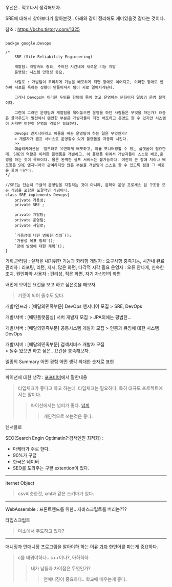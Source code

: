 우선은.. 적고나서 생각해보자.

SRE에 대해서 찾아보다가 알아본것.. 아래와 같이 정리해도 재미있을것 같다는 것이다.

참조 : https://bcho.tistory.com/1325

```

packge google.Devops

/*
    SRE (Site Reliability Engineering)

    개발팀: 개발속도 중요, 주어진 시간내에 새로운 기능 개발
    운영팀: 시스템 안정성 중요, 
    
    사일로 : 개발팀이 무리하게 기능을 배포하게 되면 장애로 이어지고, 이러한 장애로 인하여 서로를 욕하는 상황이 만들어져서 팀이 서로 멀어지게된다. 
    
    그래서 Devops는 이러한 두팀을 한팀에 묶어 놓고 운영하는 문화이자 일종의 운영 철학이다.

    그런데 그러면 운영팀과 개발팀을 묶어놓으면 운영을 하던 사람들은 무엇을 하는가? 요즘은 클라우드가 발전해서 왠만한 부분은 개발자들이 직접 배포하고 운영도 할 수 있지만 시스템이 커지면 여전히 운영의 역할은 필요하다. 
    
    Devops 엔지니어라고 이름을 바꾼 운영팀이 하는 일은 무엇인가?
    > 개발자가 셀프 서비스로 운영할수 있게 플랫폼을 자동화 시킨다.
    >>
    애플리케이션을  빌드하고 유연하게 배포하고, 이를 모니터링할 수 있는 플랫폼이 필요한데, SRE의 역할은 이러한 플랫폼을 개발하고, 이 플랫폼 위에서 개발자들이 스스로 배포,운영을 하는 것이 목표이다. 물론 완벽한 셀프 서비스는 불가능하다. 여전히 큰 장애 처리나 배포등은 SRE 엔지니어가 관여하지만 많은 부분을 개발팀이 스스로 할 수 있도록 점점 그 비중을 줄여 나간다.    
*/

//SRE는 단순히 구글의 운영팀을 지칭하는 것이 아니라, 문화와 운영 프로세스 팀 구조등 모든 개념을 포함한 포괄적인 개념이다. 
class SRE implements Devops{
    private 가용성; 
    private SRE ;

    private 개발팀;
    private 운영팀;
    private 사일로;

    `가용성에 대한 명확한 정의`();
    `가용성 목표 정의`();
    `장애 발생에 대한 계획`();
}

```

기획,관리팀 : 실적을 내기위한 기능과 화려함
개발자 : 요구사항 충족기능, 시간내 완료
관리자 : 리포팅, 리턴, 지시, 많은 화면, 다각적 시각 필요
운영자 : 오류 안나게, 신속한 조치, 원인파악
사용자 : 편리성, 적은 화면, 자기 자신만의 화면



배민에 보이는 요건을 보고 하고 싶은것을 해보자.
> 기준이 되어 줄수도 있다.

개발/인프라 : [배달의민족부문] DevOps 엔지니어 모집
    > SRE, DevOps

개발/서버 : [배민플랫폼실] 서버 개발자 모집
    > JPA외에는 평범한...

개발/서버 : [배달의민족부문] 공통시스템 개발자 모집
    > 인증과 큐잉에 대한 시스템 DevOps

개발/서버 : [배달의민족부문] 검색서비스 개발자 모집    
    > 될수 있으면 하고 싶은.. 요건을 충족해보자.


일종의 Summary
어떤 경험
어떤 생각
최대한 숫자로 표현

---

파이선에 대한 생각 : [포프티비](https://www.youtube.com/watch?v=UsbCQhs3usc&feature=push-lsb&attr_tag=D8Xtu77vzmMauSiL%3A6)에서 말한내용

> 타입체크가 좋다고 하고 하는데, 타입체크는 필요하다. 특히 대규모 프로젝트에서는 말이다.
>> 파이선에서는 넘피가 좋다.
[넘피](https://namu.wiki/w/NumPy)
>>> 개인적으로 쓰는것은 좋다.

텐서플로

SEO(Search Engin Optimatin?:검색엔진 최적화) : 
- 마케터가 주로 한다.
- 90%가 구글
- 한국은 네이버
- SEO를 도와주는 구글 extention이 있다.


---

Iternet Object
> csv비슷한것, xml과 같은 스키마가 있다.

---

WebAssemble : 프론트엔드를 위한.. 자바스크립트를 버리는???

타입스크립트
> 마소에서 주도하고 있다?

---

매니징과 언매니징 프로그램을 알아야하 하는 이유
[가자](https://www.youtube.com/watch?v=ESU2IkFj9VM)
한언어를 파는게 중요하다.
> c를 배워야하나.. c++이나?, 아하하하 
>> 내가 남들과 차이점은 무엇인가?
>>> 언매니징이 중요하다.. 학교때 배우는게 좋다.